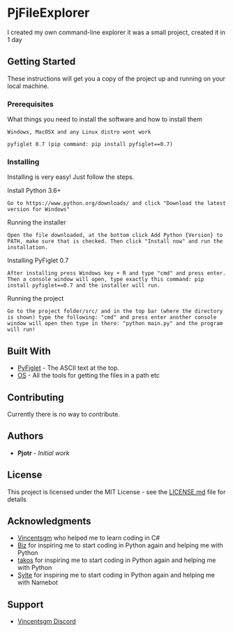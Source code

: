 # PjFileExplorer

I created my own command-line explorer it was a small project, created it in 1 day

## Getting Started

These instructions will get you a copy of the project up and running on your local machine.

### Prerequisites

What things you need to install the software and how to install them

```
Windows, MacOSX and any Linux distro wont work
```

```
pyfiglet 0.7 (pip command: pip install pyfiglet==0.7)
```

### Installing

Installing is very easy! Just follow the steps.

Install Python 3.6+

```
Go to https://www.python.org/downloads/ and click "Download the latest version for Windows"
```

Running the installer

```
Open the file downloaded, at the bottom click Add Python {Version} to PATH, make sure that is checked. Then click "Install now" and run the installation.
```
Installing PyFiglet 0.7
```
After installing press Windows key + R and type "cmd" and press enter. Then a console window will open, type exactly this command: pip install pyfiglet==0.7 and the installer will run.
```
Running the project
```
Go to the project folder/src/ and in the top bar (where the directory is shown) type the following: "cmd" and press enter another console window will open then type in there: "python main.py" and the program will run!
```


## Built With

* [PyFiglet](https://pypi.org/project/pyfiglet/0.7/) - The ASCII text at the top.
* [OS](https://docs.python.org/3/library/os.html) - All the tools for getting the files in a path etc

## Contributing
Currently there is no way to contribute.


## Authors

* **Pjotr** - *Initial work*


## License

This project is licensed under the MIT License - see the [LICENSE.md](LICENSE.md) file for details

## Acknowledgments

* [Vincentsgm](https://www.lcpdfr.com/profile/427927-vincentsgm/) who helped me to learn coding in C#
* [Biz](https://github.com/blakebiz) for inspiring me to start coding in Python again and helping me with Python
* [takos](https://github.com/takos22) for inspiring me to start coding in Python again and helping me with Python
* [Sylte](https://github.com/SylteA) for inspiring me to start coding in Python again and helping me with Namebot
## Support
* [Vincentsgm Discord](https://discord.gg/YApwuWx)

